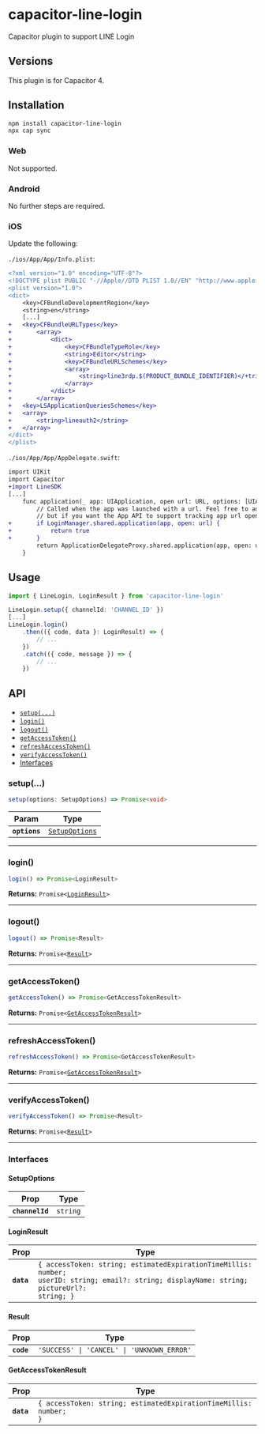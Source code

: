 # capacitor-line-login

Capacitor plugin to support LINE Login

## Versions
This plugin is for Capacitor 4.

## Installation

```bash
npm install capacitor-line-login
npx cap sync
```

### Web
Not supported.

### Android
No further steps are required.

### iOS

Update the following:

`./ios/App/App/Info.plist`:

```diff
<?xml version="1.0" encoding="UTF-8"?>
<!DOCTYPE plist PUBLIC "-//Apple//DTD PLIST 1.0//EN" "http://www.apple.com/DTDs/PropertyList-1.0.dtd">
<plist version="1.0">
<dict>
    <key>CFBundleDevelopmentRegion</key>
    <string>en</string>
    [...]
+   <key>CFBundleURLTypes</key>
+       <array>
+           <dict>
+               <key>CFBundleTypeRole</key>
+               <string>Editor</string>
+               <key>CFBundleURLSchemes</key>
+               <array>
+                   <string>line3rdp.$(PRODUCT_BUNDLE_IDENTIFIER)</+tring>
+               </array>
+           </dict>
+       </array>
+   <key>LSApplicationQueriesSchemes</key>
+   <array>
+       <string>lineauth2</string>
+   </array>
</dict>
</plist>
```
`./ios/App/App/AppDelegate.swift`:
```diff
import UIKit
import Capacitor
+import LineSDK
[...]
    func application(_ app: UIApplication, open url: URL, options: [UIApplication.OpenURLOptionsKey: Any] = [:]) -> Bool {
        // Called when the app was launched with a url. Feel free to add additional processing here,
        // but if you want the App API to support tracking app url opens, make sure to keep this call
+       if LoginManager.shared.application(app, open: url) {
+           return true
+       }
        return ApplicationDelegateProxy.shared.application(app, open: url, options: options)
    }
```

## Usage

```typescript
import { LineLogin, LoginResult } from 'capacitor-line-login'
```

```typescript
LineLogin.setup({ channelId: 'CHANNEL_ID' })
[...]
LineLogin.login()
    .then(({ code, data }: LoginResult) => {
        // ...
    })
    .catch(({ code, message }) => {
        // ...
    })
```

## API

<docgen-index>

* [`setup(...)`](#setup)
* [`login()`](#login)
* [`logout()`](#logout)
* [`getAccessToken()`](#getaccesstoken)
* [`refreshAccessToken()`](#refreshaccesstoken)
* [`verifyAccessToken()`](#verifyaccesstoken)
* [Interfaces](#interfaces)

</docgen-index>

<docgen-api>
<!--Update the source file JSDoc comments and rerun docgen to update the docs below-->

### setup(...)

```typescript
setup(options: SetupOptions) => Promise<void>
```

| Param         | Type                                                  |
| ------------- | ----------------------------------------------------- |
| **`options`** | <code><a href="#setupoptions">SetupOptions</a></code> |

--------------------


### login()

```typescript
login() => Promise<LoginResult>
```

**Returns:** <code>Promise&lt;<a href="#loginresult">LoginResult</a>&gt;</code>

--------------------


### logout()

```typescript
logout() => Promise<Result>
```

**Returns:** <code>Promise&lt;<a href="#result">Result</a>&gt;</code>

--------------------


### getAccessToken()

```typescript
getAccessToken() => Promise<GetAccessTokenResult>
```

**Returns:** <code>Promise&lt;<a href="#getaccesstokenresult">GetAccessTokenResult</a>&gt;</code>

--------------------


### refreshAccessToken()

```typescript
refreshAccessToken() => Promise<GetAccessTokenResult>
```

**Returns:** <code>Promise&lt;<a href="#getaccesstokenresult">GetAccessTokenResult</a>&gt;</code>

--------------------


### verifyAccessToken()

```typescript
verifyAccessToken() => Promise<Result>
```

**Returns:** <code>Promise&lt;<a href="#result">Result</a>&gt;</code>

--------------------


### Interfaces


#### SetupOptions

| Prop            | Type                |
| --------------- | ------------------- |
| **`channelId`** | <code>string</code> |


#### LoginResult

| Prop       | Type                                                                                                                                                   |
| ---------- | ------------------------------------------------------------------------------------------------------------------------------------------------------ |
| **`data`** | <code>{ accessToken: string; estimatedExpirationTimeMillis: number; userID: string; email?: string; displayName: string; pictureUrl?: string; }</code> |


#### Result

| Prop       | Type                                                  |
| ---------- | ----------------------------------------------------- |
| **`code`** | <code>'SUCCESS' \| 'CANCEL' \| 'UNKNOWN_ERROR'</code> |


#### GetAccessTokenResult

| Prop       | Type                                                                         |
| ---------- | ---------------------------------------------------------------------------- |
| **`data`** | <code>{ accessToken: string; estimatedExpirationTimeMillis: number; }</code> |

</docgen-api>
